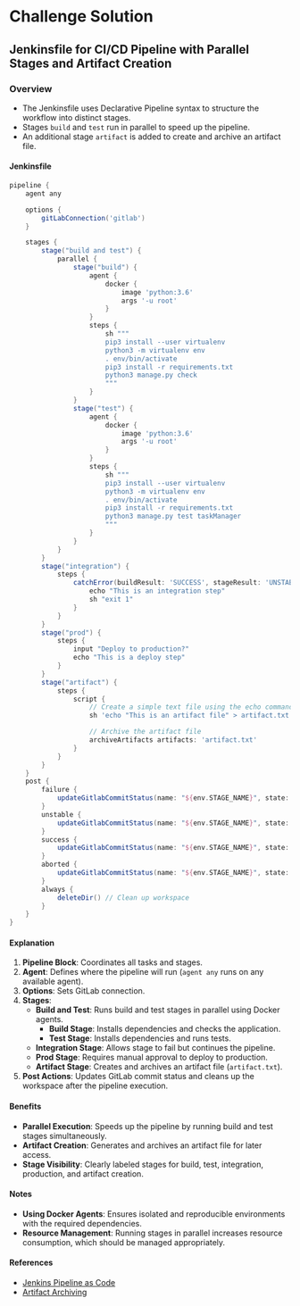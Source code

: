 
# Challenge Solution

## Jenkinsfile for CI/CD Pipeline with Parallel Stages and Artifact Creation

### Overview
- The Jenkinsfile uses Declarative Pipeline syntax to structure the workflow into distinct stages.
- Stages `build` and `test` run in parallel to speed up the pipeline.
- An additional stage `artifact` is added to create and archive an artifact file.

#### Jenkinsfile
```groovy
pipeline {
    agent any

    options {
        gitLabConnection('gitlab')
    }

    stages {
        stage("build and test") {
            parallel {
                stage("build") {
                    agent {
                        docker {
                            image 'python:3.6'
                            args '-u root'
                        }
                    }
                    steps {
                        sh """
                        pip3 install --user virtualenv
                        python3 -m virtualenv env
                        . env/bin/activate
                        pip3 install -r requirements.txt
                        python3 manage.py check
                        """
                    }
                }
                stage("test") {
                    agent {
                        docker {
                            image 'python:3.6'
                            args '-u root'
                        }
                    }
                    steps {
                        sh """
                        pip3 install --user virtualenv
                        python3 -m virtualenv env
                        . env/bin/activate
                        pip3 install -r requirements.txt
                        python3 manage.py test taskManager
                        """
                    }
                }
            }
        }
        stage("integration") {
            steps {
                catchError(buildResult: 'SUCCESS', stageResult: 'UNSTABLE') {
                    echo "This is an integration step"
                    sh "exit 1"
                }
            }
        }
        stage("prod") {
            steps {
                input "Deploy to production?"
                echo "This is a deploy step"
            }
        }
        stage("artifact") {
            steps {
                script {
                    // Create a simple text file using the echo command
                    sh 'echo "This is an artifact file" > artifact.txt'

                    // Archive the artifact file
                    archiveArtifacts artifacts: 'artifact.txt'
                }
            }
        }
    }
    post {
        failure {
            updateGitlabCommitStatus(name: "${env.STAGE_NAME}", state: 'failed')
        }
        unstable {
            updateGitlabCommitStatus(name: "${env.STAGE_NAME}", state: 'failed')
        }
        success {
            updateGitlabCommitStatus(name: "${env.STAGE_NAME}", state: 'success')
        }
        aborted {
            updateGitlabCommitStatus(name: "${env.STAGE_NAME}", state: 'canceled')
        }
        always { 
            deleteDir() // Clean up workspace
        }
    }
}
```

#### Explanation
1. **Pipeline Block**: Coordinates all tasks and stages.
2. **Agent**: Defines where the pipeline will run (`agent any` runs on any available agent).
3. **Options**: Sets GitLab connection.
4. **Stages**:
    - **Build and Test**: Runs build and test stages in parallel using Docker agents.
        - **Build Stage**: Installs dependencies and checks the application.
        - **Test Stage**: Installs dependencies and runs tests.
    - **Integration Stage**: Allows stage to fail but continues the pipeline.
    - **Prod Stage**: Requires manual approval to deploy to production.
    - **Artifact Stage**: Creates and archives an artifact file (`artifact.txt`).
5. **Post Actions**: Updates GitLab commit status and cleans up the workspace after the pipeline execution.

#### Benefits
- **Parallel Execution**: Speeds up the pipeline by running build and test stages simultaneously.
- **Artifact Creation**: Generates and archives an artifact file for later access.
- **Stage Visibility**: Clearly labeled stages for build, test, integration, production, and artifact creation.

#### Notes
- **Using Docker Agents**: Ensures isolated and reproducible environments with the required dependencies.
- **Resource Management**: Running stages in parallel increases resource consumption, which should be managed appropriately.

#### References
- [Jenkins Pipeline as Code](https://www.jenkins.io/doc/book/pipeline/pipeline-as-code/)
- [Artifact Archiving](https://www.jenkins.io/doc/book/pipeline/artifacts/#using-artifacts-in-pipeline)